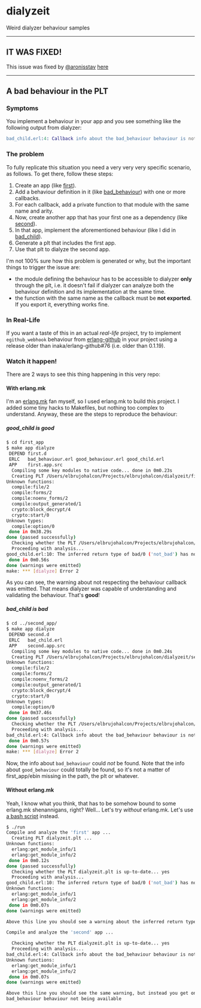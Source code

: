 # dialyzeit
Weird dialyzer behaviour samples

---

## IT WAS FIXED!
This issue was fixed by [@aronisstav](https://github.com/aronisstav) [here](https://github.com/erlang/otp/pull/934)

---

## A bad behaviour in the PLT

### Symptoms
You implement a behaviour in your app and you see something like the following output from dialyzer:
```erlang
bad_child.erl:4: Callback info about the bad_behaviour behaviour is not available
```

### The problem
To fully replicate this situation you need a very very very specific scenario, as follows. To get there, follow these steps:

1. Create an app (like [first](first_app)).
2. Add a behaviour definition in it (like [bad_behaviour](first_app/src/bad_behaviour.erl)) with one or more callbacks.
3. For each callback, add a private function to that module with the same name and arity.
4. Now, create another app that has your first one as a dependency (like [second](second_app)).
5. In that app, implement the aforementioned behaviour (like I did in [bad_child](second_app/src/bad_child.erl)).
6. Generate a plt that includes the first app.
7. Use that plt to dialyze the second app.

I'm not 100% sure how this problem is generated or why, but the important things to trigger the issue are:
- the module defining the behaviour has to be accessible to dialyzer **only** through the plt, i.e. it doesn't fail if dialyzer can analyze both the behaviour definition and its implementation at the same time.
- the function with the same name as the callback must be **not exported**. If you export it, everything works fine.

### In Real-Life
If you want a taste of this in an actual _real-life_ project, try to implement `egithub_webhook` behaviour from [erlang-github](https://github.com/inaka/erlang-github) in your project using a release older than inaka/erlang-github#76 (i.e. older than 0.1.19).

### Watch it happen!
There are 2 ways to see this thing happening in this very repo:

#### With erlang.mk
I'm an [erlang.mk](http://ninenines.eu/docs/en/erlang.mk/1.0/) fan myself, so I used erlang.mk to build this project. I added some tiny hacks to Makefiles, but nothing too complex to understand. Anyway, these are the steps to reproduce the behaviour:

##### good_child is good
```bash
$ cd first_app
$ make app dialyze
 DEPEND first.d
 ERLC   bad_behaviour.erl good_behaviour.erl good_child.erl
 APP    first.app.src
  Compiling some key modules to native code... done in 0m0.23s
  Creating PLT /Users/elbrujohalcon/Projects/elbrujohalcon/dialyzeit/first_app/.first.plt ...
Unknown functions:
  compile:file/2
  compile:forms/2
  compile:noenv_forms/2
  compile:output_generated/1
  crypto:block_decrypt/4
  crypto:start/0
Unknown types:
  compile:option/0
 done in 0m38.29s
done (passed successfully)
  Checking whether the PLT /Users/elbrujohalcon/Projects/elbrujohalcon/dialyzeit/first_app/.first.plt is up-to-date... yes
  Proceeding with analysis...
good_child.erl:10: The inferred return type of bad/0 ('not_bad') has nothing in common with 'bad', which is the expected return type for the callback of bad_behaviour behaviour
 done in 0m0.56s
done (warnings were emitted)
make: *** [dialyze] Error 2
```
As you can see, the warning about not respecting the behaviour callback was emitted. That means dialyzer was capable of understanding and validating the behaviour. That's **good**!

##### bad_child is bad
```bash
$ cd ../second_app/
$ make app dialyze
 DEPEND second.d
 ERLC   bad_child.erl
 APP    second.app.src
  Compiling some key modules to native code... done in 0m0.24s
  Creating PLT /Users/elbrujohalcon/Projects/elbrujohalcon/dialyzeit/second_app/.second.plt ...
Unknown functions:
  compile:file/2
  compile:forms/2
  compile:noenv_forms/2
  compile:output_generated/1
  crypto:block_decrypt/4
  crypto:start/0
Unknown types:
  compile:option/0
 done in 0m37.46s
done (passed successfully)
  Checking whether the PLT /Users/elbrujohalcon/Projects/elbrujohalcon/dialyzeit/second_app/.second.plt is up-to-date... yes
  Proceeding with analysis...
bad_child.erl:4: Callback info about the bad_behaviour behaviour is not available
 done in 0m0.57s
done (warnings were emitted)
make: *** [dialyze] Error 2
```
Now, the info about `bad_behaviour` could _not_ be found. Note that the info about `good_behaviour` could totally be found, so it's not a matter of first_app/ebin missing in the path, the plt or whatever.

#### Without erlang.mk
Yeah, I know what you think, that has to be somehow bound to some erlang.mk shenannigans, right?
Well… Let's try _without_ erlang.mk. Let's use [a bash script](run) instead.

```bash
$ ./run
Compile and analyze the 'first' app ...
  Creating PLT dialyzeit.plt ...
Unknown functions:
  erlang:get_module_info/1
  erlang:get_module_info/2
 done in 0m0.12s
done (passed successfully)
  Checking whether the PLT dialyzeit.plt is up-to-date... yes
  Proceeding with analysis...
good_child.erl:10: The inferred return type of bad/0 ('not_bad') has nothing in common with 'bad', which is the expected return type for the callback of bad_behaviour behaviour
Unknown functions:
  erlang:get_module_info/1
  erlang:get_module_info/2
 done in 0m0.07s
done (warnings were emitted)

Above this line you should see a warning about the inferred return type of bad/0

Compile and analyze the 'second' app ...

  Checking whether the PLT dialyzeit.plt is up-to-date... yes
  Proceeding with analysis...
bad_child.erl:4: Callback info about the bad_behaviour behaviour is not available
Unknown functions:
  erlang:get_module_info/1
  erlang:get_module_info/2
 done in 0m0.07s
done (warnings were emitted)

Above this line you should see the same warning, but instead you get one about
bad_behaviour behaviour not being available
```
